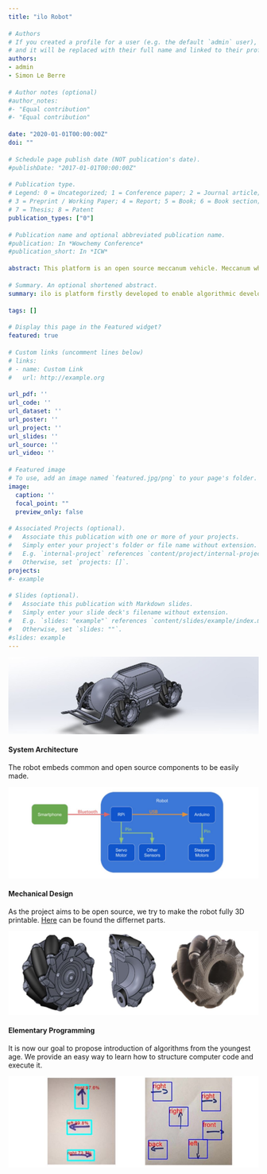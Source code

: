 ```yaml
---
title: "ilo Robot"

# Authors
# If you created a profile for a user (e.g. the default `admin` user), write the username (folder name) here 
# and it will be replaced with their full name and linked to their profile.
authors:
- admin
- Simon Le Berre

# Author notes (optional)
#author_notes:
#- "Equal contribution"
#- "Equal contribution"

date: "2020-01-01T00:00:00Z"
doi: ""

# Schedule page publish date (NOT publication's date).
#publishDate: "2017-01-01T00:00:00Z"

# Publication type.
# Legend: 0 = Uncategorized; 1 = Conference paper; 2 = Journal article;
# 3 = Preprint / Working Paper; 4 = Report; 5 = Book; 6 = Book section;
# 7 = Thesis; 8 = Patent
publication_types: ["0"]

# Publication name and optional abbreviated publication name.
#publication: In *Wowchemy Conference*
#publication_short: In *ICW*

abstract: This platform is an open source meccanum vehicle. Meccanum wheels allow ilo to have 3 real degree of freedom on the ground. The robot is firstly build for educative purpose such as *discovery of programming* and the *notion of ten* in elementary school. As an open-source platform, it is also possible to use it for any other robotic project.

# Summary. An optional shortened abstract.
summary: ilo is platform firstly developed to enable algorithmic developement at elementary school. It is programmable with the easiest way, simply taking photo of the planned path.

tags: []

# Display this page in the Featured widget?
featured: true

# Custom links (uncomment lines below)
# links:
# - name: Custom Link
#   url: http://example.org

url_pdf: ''
url_code: ''
url_dataset: ''
url_poster: ''
url_project: ''
url_slides: ''
url_source: ''
url_video: ''

# Featured image
# To use, add an image named `featured.jpg/png` to your page's folder. 
image:
  caption: ''
  focal_point: ""
  preview_only: false

# Associated Projects (optional).
#   Associate this publication with one or more of your projects.
#   Simply enter your project's folder or file name without extension.
#   E.g. `internal-project` references `content/project/internal-project/index.md`.
#   Otherwise, set `projects: []`.
projects:
#- example

# Slides (optional).
#   Associate this publication with Markdown slides.
#   Simply enter your slide deck's filename without extension.
#   E.g. `slides: "example"` references `content/slides/example/index.md`.
#   Otherwise, set `slides: ""`.
#slides: example
---
```


![alt text](robot.jpg "ilo CAD")

#### System Architecture

The robot embeds common and open source components to be easily made.

![alt text](architecture.jpg "ilo Architecture")

#### Mechanical Design

As the project aims to be open source, we try to make the robot fully 3D printable. [Here]("https://github.com/jumellet/ilo-bot/tree/main/parts") can be found the differnet parts.

![alt text](wheels.jpg "ilo Meccanum Wheels")

#### Elementary Programming

It is now our goal to propose introduction of algorithms from the youngest age. We provide an easy way to learn how to structure computer code and execute it.

![alt text](image-detection.jpg "ilo Image Detection")